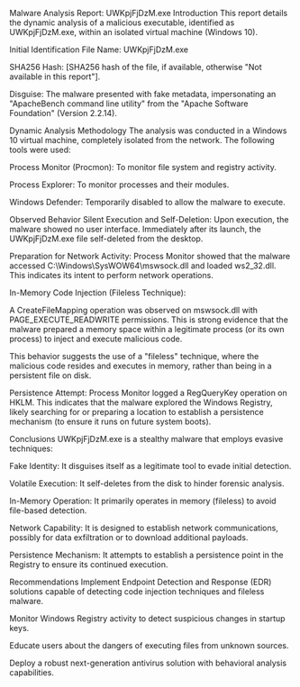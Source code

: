 Malware Analysis Report: UWKpjFjDzM.exe
Introduction
This report details the dynamic analysis of a malicious executable, identified as UWKpjFjDzM.exe, within an isolated virtual machine (Windows 10).

Initial Identification
File Name: UWKpjFjDzM.exe

SHA256 Hash: [SHA256 hash of the file, if available, otherwise "Not available in this report"].

Disguise: The malware presented with fake metadata, impersonating an "ApacheBench command line utility" from the "Apache Software Foundation" (Version 2.2.14).

Dynamic Analysis Methodology
The analysis was conducted in a Windows 10 virtual machine, completely isolated from the network. The following tools were used:

Process Monitor (Procmon): To monitor file system and registry activity.

Process Explorer: To monitor processes and their modules.

Windows Defender: Temporarily disabled to allow the malware to execute.

Observed Behavior
Silent Execution and Self-Deletion: Upon execution, the malware showed no user interface. Immediately after its launch, the UWKpjFjDzM.exe file self-deleted from the desktop.

Preparation for Network Activity: Process Monitor showed that the malware accessed C:\Windows\SysWOW64\mswsock.dll and loaded ws2_32.dll. This indicates its intent to perform network operations.

In-Memory Code Injection (Fileless Technique):

A CreateFileMapping operation was observed on mswsock.dll with PAGE_EXECUTE_READWRITE permissions. This is strong evidence that the malware prepared a memory space within a legitimate process (or its own process) to inject and execute malicious code.

This behavior suggests the use of a "fileless" technique, where the malicious code resides and executes in memory, rather than being in a persistent file on disk.

Persistence Attempt: Process Monitor logged a RegQueryKey operation on HKLM. This indicates that the malware explored the Windows Registry, likely searching for or preparing a location to establish a persistence mechanism (to ensure it runs on future system boots).

Conclusions
UWKpjFjDzM.exe is a stealthy malware that employs evasive techniques:

Fake Identity: It disguises itself as a legitimate tool to evade initial detection.

Volatile Execution: It self-deletes from the disk to hinder forensic analysis.

In-Memory Operation: It primarily operates in memory (fileless) to avoid file-based detection.

Network Capability: It is designed to establish network communications, possibly for data exfiltration or to download additional payloads.

Persistence Mechanism: It attempts to establish a persistence point in the Registry to ensure its continued execution.

Recommendations
Implement Endpoint Detection and Response (EDR) solutions capable of detecting code injection techniques and fileless malware.

Monitor Windows Registry activity to detect suspicious changes in startup keys.

Educate users about the dangers of executing files from unknown sources.

Deploy a robust next-generation antivirus solution with behavioral analysis capabilities.

